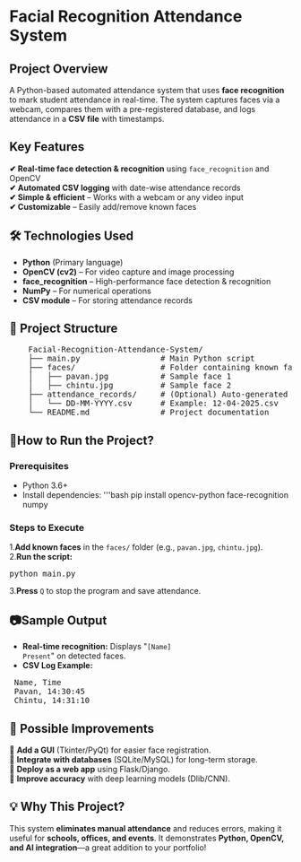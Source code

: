 # Facial Recognition Attendance System
## Project Overview
A Python-based automated attendance system that uses **face recognition** to mark student attendance in real-time. The system captures faces via a webcam, compares them with a pre-registered database, and logs attendance in a **CSV file** with timestamps.
## Key Features
**✔ Real-time face detection & recognition** using <code>face_recognition</code> and OpenCV<br>
**✔ Automated CSV logging** with date-wise attendance records<br>
**✔ Simple & efficient** – Works with a webcam or any video input<br>
**✔ Customizable** – Easily add/remove known faces<br>
## 🛠 Technologies Used
- **Python** (Primary language)<br>
- **OpenCV (cv2)** – For video capture and image processing<br>
- **face_recognition** – High-performance face detection & recognition<br>
- **NumPy** – For numerical operations<br>
- **CSV module** – For storing attendance records<br>
## 📂 Project Structure
<pre>
    Facial-Recognition-Attendance-System/
    ├── main.py                 # Main Python script  
    ├── faces/                  # Folder containing known face images  
    │   ├── pavan.jpg           # Sample face 1  
    │   ├── chintu.jpg          # Sample face 2   
    ├── attendance_records/     # (Optional) Auto-generated CSV logs  
    │   └── DD-MM-YYYY.csv      # Example: 12-04-2025.csv  
    └── README.md               # Project documentation
</pre>

## 🚀How to Run the Project?
### Prerequisites
- Python 3.6+
- Install dependencies:
  '''bash
  pip install opencv-python face-recognition numpy
  
### Steps to Execute
1.**Add known faces** in the <code>faces/</code> folder (e.g., <code>pavan.jpg</code>, <code>chintu.jpg</code>).<br>
2.**Run the script:**
<pre>python main.py</pre>
3.**Press** <code>Q</code> to stop the program and save attendance.
## 📷Sample Output
- **Real-time recognition:** Displays "<code>[Name] Present</code>" on detected faces.
- **CSV Log Example:**
<pre>
 Name, Time  
 Pavan, 14:30:45  
 Chintu, 14:31:10  
</pre>
## 📌 Possible Improvements
🔹 **Add a GUI** (Tkinter/PyQt) for easier face registration.<br>
🔹 **Integrate with databases** (SQLite/MySQL) for long-term storage.<br>
🔹 **Deploy as a web app** using Flask/Django.<br>
🔹 **Improve accuracy** with deep learning models (Dlib/CNN).
## 💡 Why This Project?
This system **eliminates manual attendance** and reduces errors, making it useful for **schools, offices, and events**. It demonstrates **Python, OpenCV, and AI integration**—a great addition to your portfolio!
